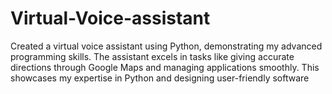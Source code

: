 # Virtual-Voice-assistant
Created a virtual voice assistant using Python, demonstrating my advanced programming skills. The assistant excels in tasks like giving accurate directions through Google Maps and managing applications smoothly. This showcases my expertise in Python and designing user-friendly software
